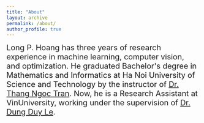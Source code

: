 ```yaml
---
title: "About"
layout: archive
permalink: /about/
author_profile: true
---
```


<span style="font-size:20px;">Long P. Hoang has three years of research experience in machine learning, computer vision, and optimization. He graduated Bachelor's degree in Mathematics and Informatics at Ha Noi University of Science and Technology by the instructor of <a href="https://scholar.google.com/citations?user=65LF4RQAAAAJ&hl=vi"> Dr. Thang Ngoc Tran</a>. Now, he is a Research Assistant at VinUniversity, working under the supervision of <a href="https://andrew-dungle.github.io"> Dr. Dung Duy Le</a>. </span>